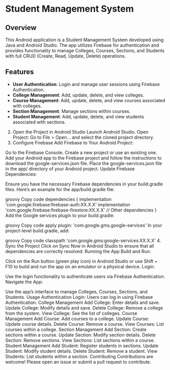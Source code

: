 # Student Management System

## Overview

This Android application is a Student Management System developed using Java and Android Studio. The app utilizes Firebase for authentication and provides functionality to manage Colleges, Courses, Sections, and Students with full CRUD (Create, Read, Update, Delete) operations.

## Features

- **User Authentication**: Login and manage user sessions using Firebase Authentication.
- **College Management**: Add, update, delete, and view colleges.
- **Course Management**: Add, update, delete, and view courses associated with colleges.
- **Section Management**: Manage sections within courses.
- **Student Management**: Add, update, delete, and view students associated with sections.

2. Open the Project in Android Studio
Launch Android Studio.
Open Project:
Go to File > Open... and select the cloned project directory.
3. Configure Firebase
Add Firebase to Your Android Project:

Go to the Firebase Console.
Create a new project or use an existing one.
Add your Android app to the Firebase project and follow the instructions to download the google-services.json file.
Place the google-services.json file in the app/ directory of your Android project.
Update Firebase Dependencies:

Ensure you have the necessary Firebase dependencies in your build.gradle files. Here’s an example for the app/build.gradle file:

groovy
Copy code
dependencies {
    implementation 'com.google.firebase:firebase-auth:XX.X.X'
    implementation 'com.google.firebase:firebase-firestore:XX.X.X'
    // Other dependencies
}
Add the Google services plugin to your build.gradle:

groovy
Copy code
apply plugin: 'com.google.gms.google-services'
In your project-level build.gradle, add:

groovy
Copy code
classpath 'com.google.gms:google-services:XX.X.X'
4. Sync the Project
Click on Sync Now in Android Studio to ensure that all dependencies are correctly resolved.
Running the App
Build and Run:

Click on the Run button (green play icon) in Android Studio or use Shift + F10 to build and run the app on an emulator or a physical device.
Login:

Use the login functionality to authenticate users via Firebase Authentication.
Navigate the App:

Use the app’s interface to manage Colleges, Courses, Sections, and Students.
Usage
Authentication
Login: Users can log in using Firebase Authentication.
College Management
Add College: Enter details and save.
Update College: Modify details and save.
Delete College: Remove a college from the system.
View College: See the list of colleges.
Course Management
Add Course: Add courses to a college.
Update Course: Update course details.
Delete Course: Remove a course.
View Courses: List courses within a college.
Section Management
Add Section: Create sections within a course.
Update Section: Modify section details.
Delete Section: Remove sections.
View Sections: List sections within a course.
Student Management
Add Student: Register students in sections.
Update Student: Modify student details.
Delete Student: Remove a student.
View Students: List students within a section.
Contributing
Contributions are welcome! Please open an issue or submit a pull request to contribute.
